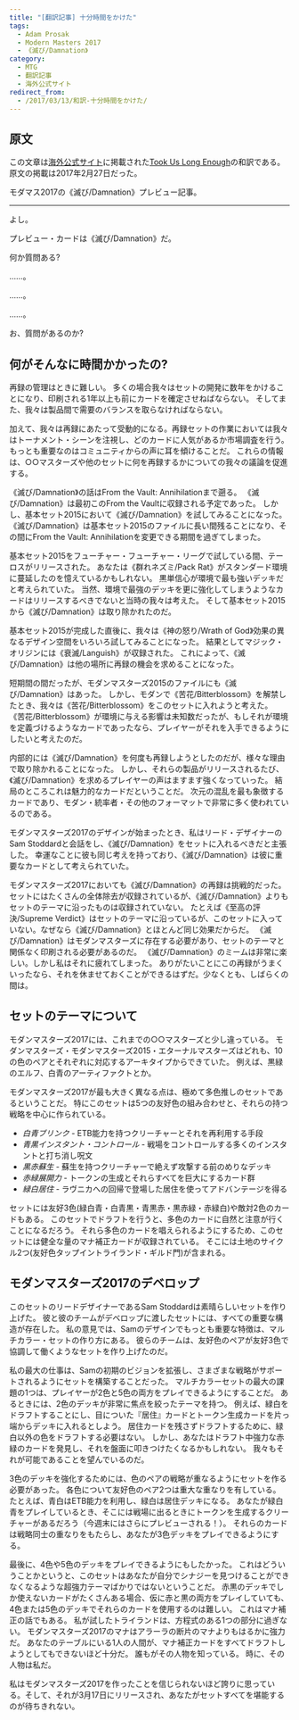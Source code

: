 ```yaml
---
title: "[翻訳記事] 十分時間をかけた"
tags:
  - Adam Prosak
  - Modern Masters 2017
  - 《滅び/Damnation》
category:
  - MTG
  - 翻訳記事
  - 海外公式サイト
redirect_from:
  - /2017/03/13/和訳-十分時間をかけた/
---
```



## 原文

この文章は[海外公式サイト](http://www.channelfireball.com/)に掲載された[Took Us Long Enough](http://magic.wizards.com/en/articles/archive/card-preview/took-us-long-enough-2017-02-27)の和訳である。原文の掲載は2017年2月27日だった。

モダマス2017の《滅び/Damnation》プレビュー記事。

<!-- more -->

----

よし。

プレビュー・カードは《滅び/Damnation》だ。

何か質問ある?

……。

……。

……。

お、質問があるのか?

## 何がそんなに時間かかったの?

再録の管理はときに難しい。
多くの場合我々はセットの開発に数年をかけることになり、印刷される1年以上も前にカードを確定させねばならない。
そしてまた、我々は製品間で需要のバランスを取らなければならない。

加えて、我々は再録にあたって受動的になる。再録セットの作業においては我々はトーナメント・シーンを注視し、どのカードに人気があるか市場調査を行う。
もっとも重要なのはコミュニティからの声に耳を傾けることだ。
これらの情報は、○○マスターズや他のセットに何を再録するかについての我々の議論を促進する。

《滅び/Damnation》の話はFrom the Vault: Annihilationまで遡る。
《滅び/Damnation》は最初このFrom the Vaultに収録される予定であった。
しかし、基本セット2015において《滅び/Damnation》を試してみることになった。
《滅び/Damnation》は基本セット2015のファイルに長い間残ることになり、その間にFrom the Vault: Annihilationを変更できる期間を過ぎてしまった。

基本セット2015をフューチャー・フューチャー・リーグで試している間、テーロスがリリースされた。
あなたは《群れネズミ/Pack Rat》がスタンダード環境に蔓延したのを憶えているかもしれない。
黒単信心が環境で最も強いデッキだと考えられていた。
当然、環境で最強のデッキを更に強化してしまうようなカードはリリースするべきでないと当時の我々は考えた。
そして基本セット2015から《滅び/Damnation》は取り除かれたのだ。

基本セット2015が完成した直後に、我々は《神の怒り/Wrath of God》効果の異なるデザイン空間をいろいろ試してみることになった。
結果としてマジック・オリジンには《衰滅/Languish》が収録された。
これによって、《滅び/Damnation》は他の場所に再録の機会を求めることになった。

短期間の間だったが、モダンマスターズ2015のファイルにも《滅び/Damnation》はあった。
しかし、モダンで《苦花/Bitterblossom》を解禁したとき、我々は《苦花/Bitterblossom》をこのセットに入れようと考えた。
《苦花/Bitterblossom》が環境に与える影響は未知数だったが、もしそれが環境を定義づけるようなカードであったなら、プレイヤーがそれを入手できるようにしたいと考えたのだ。

内部的には《滅び/Damnation》を何度も再録しようとしたのだが、様々な理由で取り除かれることになった。
しかし、それらの製品がリリースされるたび、《滅び/Damnation》を求めるプレイヤーの声はますます強くなっていった。
結局のところこれは魅力的なカードだということだ。
次元の混乱を最も象徴するカードであり、モダン・統率者・その他のフォーマットで非常に多く使われているのである。

モダンマスターズ2017のデザインが始まったとき、私はリード・デザイナーのSam Stoddardと会話をし、《滅び/Damnation》をセットに入れるべきだと主張した。
幸運なことに彼も同じ考えを持っており、《滅び/Damnation》は彼に重要なカードとして考えられていた。

モダンマスターズ2017においても《滅び/Damnation》の再録は挑戦的だった。
セットにはたくさんの全体除去が収録されているが、《滅び/Damnation》よりもセットのテーマに沿ったものは収録されていない。
たとえば《至高の評決/Supreme Verdict》はセットのテーマに沿っているが、このセットに入っていない。なぜなら《滅び/Damnation》とほとんど同じ効果だからだ。
《滅び/Damnation》はモダンマスターズに存在する必要があり、セットのテーマと関係なく印刷される必要があるのだ。
《滅び/Damnation》のミームは非常に楽しい。しかし私はそれに疲れてしまった。
ありがたいことにこの再録がうまくいったなら、それを休ませておくことができるはずだ。少なくとも、しばらくの間は。

## セットのテーマについて

モダンマスターズ2017には、これまでの○○マスターズと少し違っている。
モダンマスターズ・モダンマスターズ2015・エターナルマスターズはどれも、10の色のペアとそれぞれに対応するアーキタイプからできていた。
例えば、黒緑のエルフ、白青のアーティファクトとか。

モダンマスターズ2017が最も大きく異なる点は、極めて多色推しのセットであるということだ。
特にこのセットは5つの友好色の組み合わせと、それらの持つ戦略を中心に作られている。

  * *白青ブリンク* - ETB能力を持つクリーチャーとそれを再利用する手段
  * *青黒インスタント・コントロール* - 戦場をコントロールする多くのインスタントと打ち消し呪文
  * *黒赤蘇生* - 蘇生を持つクリーチャーで絶えず攻撃する前のめりなデッキ
  * *赤緑展開力* - トークンの生成とそれらすべてを巨大にするカード群
  * *緑白居住* - ラヴニカへの回帰で登場した居住を使ってアドバンテージを得る

セットには友好3色(緑白青・白青黒・青黒赤・黒赤緑・赤緑白)や敵対2色のカードもある。
このセットでドラフトを行うと、多色のカードに自然と注意が行くことになるだろう。
それら多色のカードを唱えられるようにするため、このセットには健全な量のマナ補正カードが収録されている。
そこには土地のサイクル2つ(友好色タップイントライランド・ギルド門)が含まれる。

## モダンマスターズ2017のデベロップ

このセットのリードデザイナーであるSam Stoddardは素晴らしいセットを作り上げた。
彼と彼のチームがデベロップに渡したセットには、すべての重要な構造が存在した。
私の意見では、Samのデザインでもっとも重要な特徴は、マルチカラー・セットの作り方にある。
彼らのチームは、友好色のペアが友好3色で協調して働くようなセットを作り上げたのだ。

私の最大の仕事は、Samの初期のビジョンを拡張し、さまざまな戦略がサポートされるようにセットを構築することだった。
マルチカラーセットの最大の課題の1つは、プレイヤーが2色と5色の両方をプレイできるようにすることだ。
あるときには、2色のデッキが非常に焦点を絞ったテーマを持つ。
例えば、緑白をドラフトすることにし、目についた『居住』カードとトークン生成カードを片っ端からデッキに入れるとしよう。
居住カードを残さずドラフトするために、緑白以外の色をドラフトする必要はない。
しかし、あなたはドラフト中強力な赤緑のカードを発見し、それを盤面に叩きつけたくなるかもしれない。
我々もそれが可能であることを望んでいるのだ。

3色のデッキを強化するためには、色のペアの戦略が重なるようにセットを作る必要があった。
各色について友好色のペア2つは重大な重なりを有している。
たとえば、青白はETB能力を利用し、緑白は居住デッキになる。
あなたが緑白青をプレイしているとき、そこには戦場に出るときにトークンを生成するクリーチャーがあるだろう（今週末にはさらにプレビューされる！）。
それらのカードは戦略同士の重なりをもたらし、あなたが3色デッキをプレイできるようにする。

最後に、4色や5色のデッキをプレイできるようにもしたかった。
これはどういうことかというと、このセットはあなたが自分でシナジーを見つけることができなくなるような超強力テーマばかりではないということだ。
赤黒のデッキでしか使えないカードがたくさんある場合、仮に赤と黒の両方をプレイしていても、4色または5色のデッキでそれらのカードを使用するのは難しい。
これはマナ補正の話でもある。
私が試したトライランドは、方程式のある1つの部分に過ぎない。
モダンマスターズ2017のマナはアラーラの断片のマナよりもはるかに強力だ。
あなたのテーブルにいる1人の人間が、マナ補正カードをすべてドラフトしようとしてもできないほど十分だ。
誰もがその人物を知っている。 時に、その人物は私だ。

私はモダンマスターズ2017を作ったことを信じられないほど誇りに思っている。そして、それが3月17日にリリースされ、あなたがセットすべてを堪能するのが待ちきれない。
